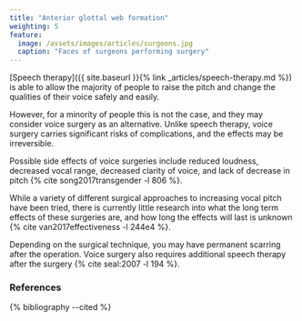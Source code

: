 ```yaml
---
title: "Anterior glottal web formation"
weighting: 5
feature:
  image: /assets/images/articles/surgeons.jpg
  caption: "Faces of surgeons performing surgery"
---
```


[Speech therapy]({{ site.baseurl }}{% link _articles/speech-therapy.md %}) is able to allow the majority of people to raise the pitch and change the qualities of their voice safely and easily.

However, for a minority of people this is not the case, and they may consider voice surgery as an alternative. Unlike speech therapy, voice surgery carries significant risks of complications, and the effects may be irreversible.

Possible side effects of voice surgeries include reduced loudness, decreased vocal range, decreased clarity of voice, and lack of decrease in pitch {% cite song2017transgender -l 806 %}.

While a variety of different surgical approaches to increasing vocal pitch have been tried, there is currently little research into what the long term effects of these surgeries are, and how long the effects will last is unknown {% cite van2017effectiveness -l 244e4 %}.

Depending on the surgical technique, you may have permanent scarring after the operation. Voice surgery also requires additional speech therapy after the surgery {% cite seal:2007 -l 194 %}.

### References

{% bibliography --cited %}